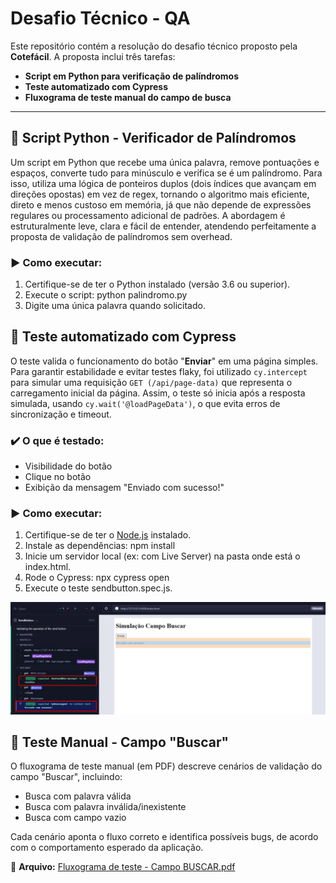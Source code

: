 # Desafio Técnico - QA

Este repositório contém a resolução do desafio técnico proposto pela **Cotefácil**. A proposta inclui três tarefas:

- **Script em Python para verificação de palíndromos**
- **Teste automatizado com Cypress**
- **Fluxograma de teste manual do campo de busca**


---


## 🐍 Script Python - Verificador de Palíndromos
Um script em Python que recebe uma única palavra, remove pontuações e espaços, converte tudo para minúsculo e verifica se é um palíndromo.
Para isso, utiliza uma lógica de ponteiros duplos (dois índices que avançam em direções opostas) em vez de regex, tornando o algoritmo mais eficiente, direto e menos custoso em memória, já que não depende de expressões regulares ou processamento adicional de padrões.
A abordagem é estruturalmente leve, clara e fácil de entender, atendendo perfeitamente a proposta de validação de palíndromos sem overhead.

### ▶️ Como executar:
1. Certifique-se de ter o Python instalado (versão 3.6 ou superior).
2. Execute o script:
  python palindromo.py
3. Digite uma única palavra quando solicitado.


## 🧪 Teste automatizado com Cypress

O teste valida o funcionamento do botão "**Enviar**" em uma página simples.
Para garantir estabilidade e evitar testes flaky, foi utilizado `cy.intercept` para simular uma requisição `GET (/api/page-data)` que representa o carregamento inicial da página. Assim, o teste só inicia após a resposta simulada, usando `cy.wait('@loadPageData')`, o que evita erros de sincronização e timeout.

### ✔️ O que é testado:
- Visibilidade do botão
- Clique no botão
- Exibição da mensagem "Enviado com sucesso!"

### ▶️ Como executar:
1. Certifique-se de ter o [Node.js](https://nodejs.org/) instalado.
2. Instale as dependências:
  npm install
3. Inicie um servidor local (ex: com Live Server) na pasta onde está o index.html.
4. Rode o Cypress:
  npx cypress open
5. Execute o teste sendbutton.spec.js.

![Execução do teste Cypress](https://github.com/CM-Leonardo/AvaliacaoTecnicaCT/blob/main/SendButtonValidate.jpg)


## 🧭 Teste Manual - Campo "Buscar"
O fluxograma de teste manual (em PDF) descreve cenários de validação do campo "Buscar", incluindo:
- Busca com palavra válida
- Busca com palavra inválida/inexistente
- Busca com campo vazio

Cada cenário aponta o fluxo correto e identifica possíveis bugs, de acordo com o comportamento esperado da aplicação.

📄 **Arquivo:** [Fluxograma de teste - Campo BUSCAR.pdf](./Fluxograma%20de%20teste%20-%20Campo%20BUSCAR.pdf)
